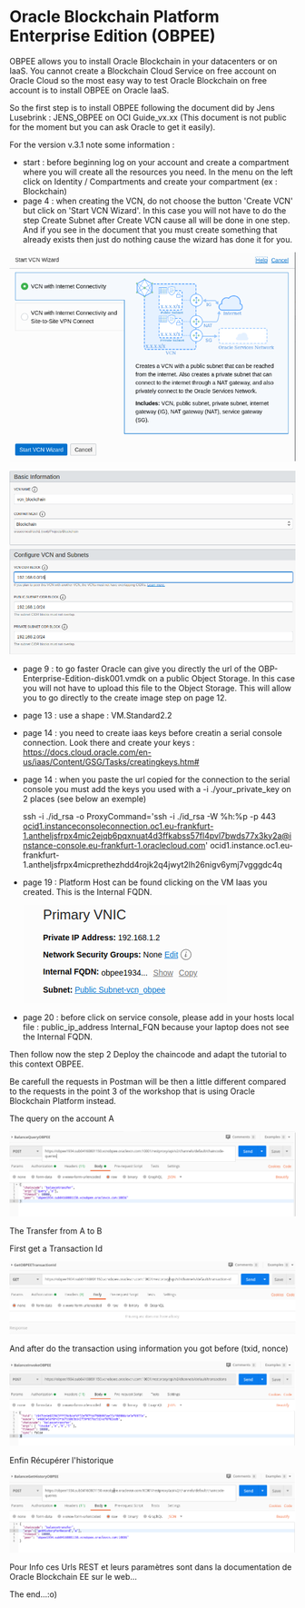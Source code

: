 # Oracle Blockchain Platform Enterprise Edition (OBPEE)

OBPEE allows you to install Oracle Blockchain in your datacenters or on IaaS. You cannot create a Blockchain Cloud Service on free account on Oracle Cloud so the most easy way to test Oracle Blockchain on free account is to install OBPEE on Oracle IaaS. 

So the first step is to install OBPEE following the document did by Jens Lusebrink : JENS_OBPEE on OCI Guide_vx.xx (This document is not public for the moment but you can ask Oracle to get it easily).

For the version v.3.1 note some information :

- start : before beginning log on your account and create a compartment where you will create all the resources you need. In the menu on the left click on Identity / Compartments and create your compartment (ex : Blockchain)
- page 4 : when creating the VCN, do not choose the button 'Create VCN' but click on 'Start VCN Wizard'. In this case you will not have to do the step Create Subnet after Create VCN cause all will be done in one step.  And if you see in the document that you must create something that already exists then just do nothing cause the wizard has done it for you.

![create vcn](images/11-obpee.png)

![create vcn](images/11-obpee2.png)

- page 9 : to go faster Oracle can give you directly the url of the OBP-Enterprise-Edition-disk001.vmdk on a public Object Storage. In this case you will not have to upload this file to the Object Storage. This will allow you to go directly to the create image step on page 12.

- page 13 : use a shape : VM.Standard2.2

- page 14 : you need to create iaas keys before creatin a serial console connection. Look there and create your keys : https://docs.cloud.oracle.com/en-us/iaas/Content/GSG/Tasks/creatingkeys.htm#

- page 14 : when you paste the url copied for the connection to the serial console you must add the keys you used with a -i ./your_private_key on 2 places (see below an exemple)

  ssh -i ./id_rsa -o ProxyCommand='ssh -i ./id_rsa -W %h:%p -p 443 ocid1.instanceconsoleconnection.oc1.eu-frankfurt-1.antheljsfrpx4mic2ejqb6pqxnuat4d3ffkabss57fl4pvl7bwds77x3ky2a@instance-console.eu-frankfurt-1.oraclecloud.com' ocid1.instance.oc1.eu-frankfurt-1.antheljsfrpx4micprethezhdd4rojk2q4jwyt2lh26nigv6ymj7vgggdc4q

- page 19 : Platform Host can be found clicking on the VM Iaas you created. This is the Internal FQDN.

  ![Fqdn](images/11-obpee3.png)

- page 20 : before click on service console, please add in your hosts local file : public_ip_address Internal_FQN because your laptop does not see the Internal FQDN.

Then follow now the step 2 Deploy the chaincode and adapt the tutorial to this context OBPEE.

Be carefull the requests in Postman will be then a little different compared to the requests in the point  3 of the workshop that is using Oracle Blockchain Platform instead.

The query on the account A

![Query](images/11-obpee4.png)

The Transfer from A to B

First get a Transaction Id

![Query](images/11-obpee5.png)

And after do the transaction using information you got before (txid, nonce)

![Query](images/11-obpee6.png)

Enfin Récupérer l'historique

![Query](images/11-obpee7.png)

Pour Info ces Urls REST et leurs paramètres sont dans la documentation de Oracle Blockchain EE sur le web...

The end...:o) 




